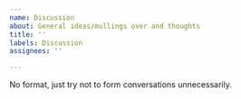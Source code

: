 ```yaml
---
name: Discussion
about: General ideas/mullings over and thoughts
title: ''
labels: Discussion
assignees: ''

---
```


No format, just try not to form conversations unnecessarily.

